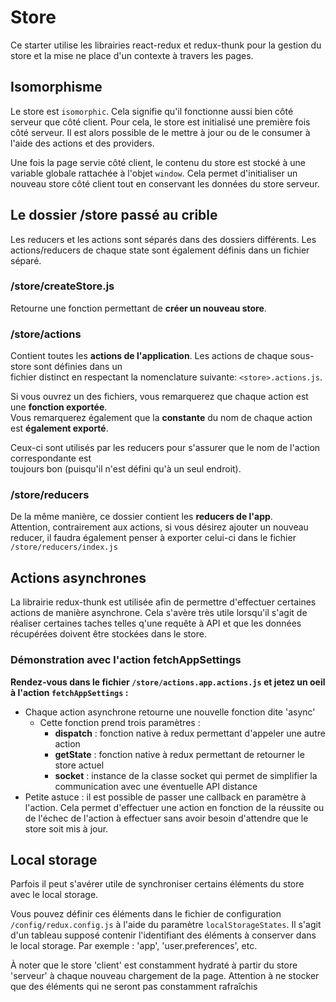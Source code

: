 # Store

Ce starter utilise les librairies react-redux et redux-thunk pour la gestion du store et la mise ne place d'un contexte à travers les pages.


## Isomorphisme

Le store est `isomorphic`. Cela signifie qu'il fonctionne aussi bien côté serveur que côté client. Pour cela, le store est initialisé une première fois côté serveur. Il est alors possible de le mettre à jour ou de le consumer à l'aide des actions et des providers. 

Une fois la page servie côté client, le contenu du store est stocké à une variable globale rattachée à l'objet `window`. Cela permet d'initialiser un nouveau store côté client tout en conservant les données du store serveur.


## Le dossier /store passé au crible 
  
Les reducers et les actions sont séparés dans des dossiers différents. Les actions/reducers de chaque state sont également définis dans  un fichier séparé.  
  
### /store/createStore.js  
  
Retourne une fonction permettant de **créer un nouveau store**.  
  
### /store/actions  
  
Contient toutes les **actions de l'application**. Les actions de chaque sous-store sont définies dans un   
fichier distinct en respectant la nomenclature suivante: `<store>.actions.js`.  
  
Si vous ouvrez un des fichiers, vous remarquerez que chaque action est une **fonction exportée**.   
Vous remarquerez également que la **constante** du nom de chaque action est **également exporté**.  
  
Ceux-ci sont utilisés par les reducers pour s'assurer que le nom de l'action correspondante est   
toujours bon (puisqu'il n'est défini qu'à un seul endroit).  
  
### /store/reducers  
  
De la même manière, ce dossier contient les **reducers de l'app**.  
Attention, contrairement aux actions, si vous désirez ajouter un nouveau reducer, il faudra également penser à exporter celui-ci dans le fichier `/store/reducers/index.js`


## Actions asynchrones

La librairie redux-thunk est utilisée afin de permettre d'effectuer certaines actions de manière asynchrone. Cela s'avère très utile lorsqu'il s'agit de réaliser certaines taches telles q'une requête à API et que les données récupérées doivent être stockées dans le store. 


### Démonstration avec l'action fetchAppSettings

**Rendez-vous dans le fichier `/store/actions.app.actions.js` et jetez un oeil à l'action `fetchAppSettings` :**

- Chaque action asynchrone retourne une nouvelle fonction dite 'async'
	- Cette fonction prend trois paramètres :
		- **dispatch** :  fonction native à redux permettant d'appeler une autre action
		- **getState** : fonction native à redux permettant de retourner le store actuel
		- **socket** : instance de la classe socket qui permet de simplifier la communication avec une éventuelle API distance
- Petite astuce : il est possible de passer une callback en paramètre à l'action. Cela permet d'effectuer une action en fonction de la réussite ou de l'échec de l'action à effectuer sans avoir besoin d'attendre que le store soit mis à jour.


## Local storage

Parfois il peut s'avérer utile de synchroniser certains éléments du store avec le local storage. 

Vous pouvez définir ces éléments dans le fichier de configuration `/config/redux.config.js` à l'aide du paramètre `localStorageStates`. Il s'agit d'un tableau supposé contenir l'identifiant des éléments à conserver dans le local storage. Par exemple : 'app', 'user.preferences', etc.

À noter que le store 'client' est constamment hydraté à partir du store 'serveur' à chaque nouveau chargement de la page. Attention à ne stocker que des éléments qui ne seront pas constamment rafraîchis
